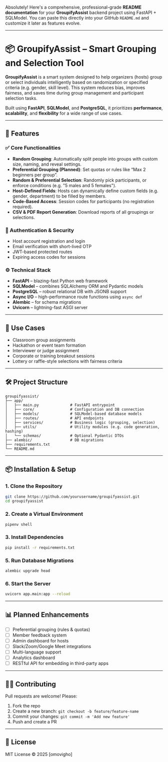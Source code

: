 Absolutely! Here's a comprehensive, professional-grade **README documentation** for your **GroupifyAssist** backend project using FastAPI + SQLModel. You can paste this directly into your GitHub `README.md` and customize it later as features evolve.

---

# 📦 GroupifyAssist – Smart Grouping and Selection Tool

**GroupifyAssist** is a smart system designed to help organizers (hosts) group or select individuals intelligently based on randomization or specified criteria (e.g. gender, skill level). This system reduces bias, improves fairness, and saves time during group management and participant selection tasks.

Built using **FastAPI**, **SQLModel**, and **PostgreSQL**, it prioritizes **performance**, **scalability**, and **flexibility** for a wide range of use cases.

---

## 🚀 Features

### ✅ Core Functionalities

* **Random Grouping**: Automatically split people into groups with custom size, naming, and reveal settings.
* **Preferential Grouping (Planned)**: Set quotas or rules like “Max 2 beginners per group”.
* **Random & Preferential Selection**: Randomly pick participants, or enforce conditions (e.g. "5 males and 5 females").
* **Host-Defined Fields**: Hosts can dynamically define custom fields (e.g. gender, department) to be filled by members.
* **Code-Based Access**: Session codes for participants (no registration required).
* **CSV & PDF Report Generation**: Download reports of all groupings or selections.

### 🔐 Authentication & Security

* Host account registration and login
* Email verification with short-lived OTP
* JWT-based protected routes
* Expiring access codes for sessions

### ⚙️ Technical Stack

* **FastAPI** – blazing-fast Python web framework
* **SQLModel** – combines SQLAlchemy ORM and Pydantic models
* **PostgreSQL** – robust relational DB with JSONB support
* **Async I/O** – high-performance route functions using `async def`
* **Alembic** – for schema migrations
* **Uvicorn** – lightning-fast ASGI server

---

## 🧠 Use Cases

* Classroom group assignments
* Hackathon or event team formation
* Interviewer or judge assignment
* Corporate or training breakout sessions
* Lottery or raffle-style selections with fairness criteria

---

## 🛠️ Project Structure

```
groupifyassist/
├── app/
│   ├── main.py              # FastAPI entrypoint
│   ├── core/                # Configuration and DB connection
│   ├── models/              # SQLModel-based database models
│   ├── routes/              # API endpoints
│   ├── services/            # Business logic (grouping, selection)
│   ├── utils/               # Utility modules (e.g. code generation, hashing)
│   └── schemas/             # Optional Pydantic DTOs
├── alembic/                 # DB migrations
├── requirements.txt
└── README.md
```

---

## 📦 Installation & Setup

### 1. Clone the Repository

```bash
git clone https://github.com/yourusername/groupifyassist.git
cd groupifyassist
```

### 2. Create a Virtual Environment

```bash
pipenv shell
```

### 3. Install Dependencies

```bash
pip install -r requirements.txt
```

### 5. Run Database Migrations

```bash
alembic upgrade head
```

### 6. Start the Server

```bash
uvicorn app.main:app --reload
```

---

## 📊 Planned Enhancements

* [ ] Preferential grouping (rules & quotas)
* [ ] Member feedback system
* [ ] Admin dashboard for hosts
* [ ] Slack/Zoom/Google Meet integrations
* [ ] Multi-language support
* [ ] Analytics dashboard
* [ ] RESTful API for embedding in third-party apps

---

## 🧑‍💻 Contributing

Pull requests are welcome! Please:

1. Fork the repo
2. Create a new branch: `git checkout -b feature/feature-name`
3. Commit your changes: `git commit -m 'Add new feature'`
4. Push and create a PR

---

## 📝 License

MIT License © 2025 \[omovigho]
